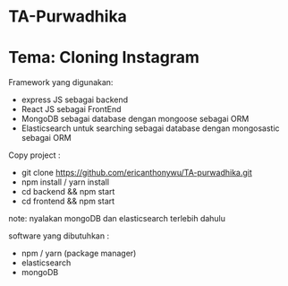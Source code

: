 # TA-Purwadhika

# Tema: Cloning Instagram 

Framework yang digunakan:
- express JS sebagai backend
- React JS sebagai FrontEnd
- MongoDB sebagai database dengan mongoose sebagai ORM
- Elasticsearch untuk searching sebagai database dengan mongosastic sebagai ORM

Copy project :
- git clone https://github.com/ericanthonywu/TA-purwadhika.git
- npm install / yarn install
- cd backend && npm start
- cd frontend && npm start

note: nyalakan mongoDB dan elasticsearch terlebih dahulu

software yang dibutuhkan :
- npm / yarn (package manager)
- elasticsearch
- mongoDB

